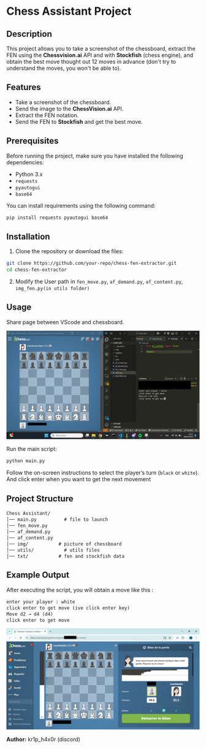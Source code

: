# Chess Assistant Project

## Description
This project allows you to take a screenshot of the chessboard, extract the FEN using the **Chessvision.ai** API and with **Stockfish** (chess engine), and obtain the best move thought out 12 moves in advance (don't try to understand the moves, you won't be able to).

## Features
- Take a screenshot of the chessboard.
- Send the image to the **ChessVision.ai** API.
- Extract the FEN notation.
- Send the FEN to **Stockfish** and get the best move.

## Prerequisites
Before running the project, make sure you have installed the following dependencies:

- Python 3.x
- `requests`
- `pyautogui`
- `base64`

You can install requirements using the following command:
```bash
pip install requests pyautogui base64
```

## Installation
1. Clone the repository or download the files:
```bash
git clone https://github.com/your-repo/chess-fen-extractor.git
cd chess-fen-extractor
```
2. Modify the User path in `fen_move.py`, `af_demand.py`, `af_content.py`, `img_fen.py(in utils folder)`

## Usage
Share page between VScode and chessboard.

![split vscode chess](readme/vscode.png)

Run the main script:
```bash
python main.py
```
Follow the on-screen instructions to select the player’s turn (`black` or `white`).
And click enter when you want to get the next movement

## Project Structure
```
Chess Assistant/
│── main.py          # file to launch
│── fen_move.py
│── af_demand.py
│── af_content.py
│── img/           # picture of chessboard
│── utils/           # utils files
│── txt/           # fen and stockfish data
```

## Example Output
After executing the script, you will obtain a move like this :
```
enter your player : white
click enter to get move (ive click enter key)
Move d2 → d4 (d4)
click enter to get move
```
![final part](readme/result.png)


**Author:** kr1p_h4x0r (discord)
